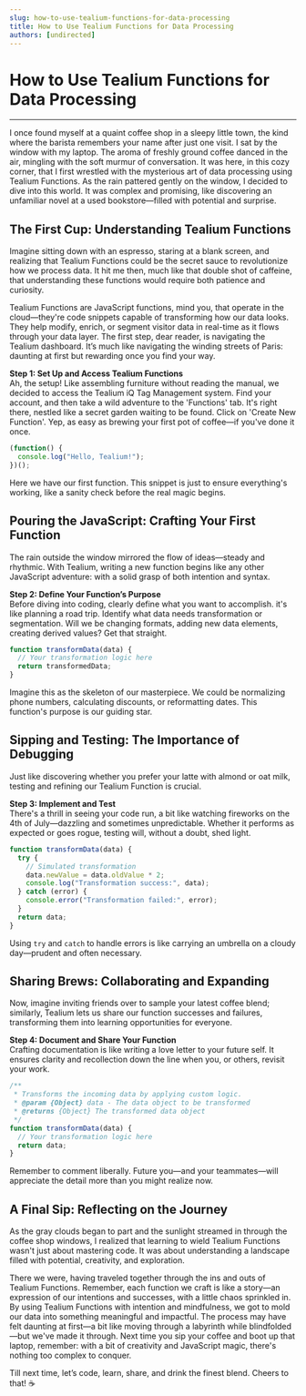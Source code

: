 ```yaml
---
slug: how-to-use-tealium-functions-for-data-processing
title: How to Use Tealium Functions for Data Processing
authors: [undirected]
---
```



# How to Use Tealium Functions for Data Processing

---

I once found myself at a quaint coffee shop in a sleepy little town, the kind where the barista remembers your name after just one visit. I sat by the window with my laptop. The aroma of freshly ground coffee danced in the air, mingling with the soft murmur of conversation. It was here, in this cozy corner, that I first wrestled with the mysterious art of data processing using Tealium Functions. As the rain pattered gently on the window, I decided to dive into this world. It was complex and promising, like discovering an unfamiliar novel at a used bookstore—filled with potential and surprise.

## The First Cup: Understanding Tealium Functions

Imagine sitting down with an espresso, staring at a blank screen, and realizing that Tealium Functions could be the secret sauce to revolutionize how we process data. It hit me then, much like that double shot of caffeine, that understanding these functions would require both patience and curiosity.

Tealium Functions are JavaScript functions, mind you, that operate in the cloud—they're code snippets capable of transforming how our data looks. They help modify, enrich, or segment visitor data in real-time as it flows through your data layer. The first step, dear reader, is navigating the Tealium dashboard. It’s much like navigating the winding streets of Paris: daunting at first but rewarding once you find your way.

**Step 1: Set Up and Access Tealium Functions**  
Ah, the setup! Like assembling furniture without reading the manual, we decided to access the Tealium iQ Tag Management system. Find your account, and then take a wild adventure to the 'Functions' tab. It's right there, nestled like a secret garden waiting to be found. Click on 'Create New Function'. Yep, as easy as brewing your first pot of coffee—if you've done it once.

```javascript
(function() {
  console.log("Hello, Tealium!");
})();
```

Here we have our first function. This snippet is just to ensure everything's working, like a sanity check before the real magic begins.

## Pouring the JavaScript: Crafting Your First Function

The rain outside the window mirrored the flow of ideas—steady and rhythmic. With Tealium, writing a new function begins like any other JavaScript adventure: with a solid grasp of both intention and syntax.

**Step 2: Define Your Function’s Purpose**  
Before diving into coding, clearly define what you want to accomplish. it's like planning a road trip. Identify what data needs transformation or segmentation. Will we be changing formats, adding new data elements, creating derived values? Get that straight.

```javascript
function transformData(data) {
  // Your transformation logic here
  return transformedData;
}
```

Imagine this as the skeleton of our masterpiece. We could be normalizing phone numbers, calculating discounts, or reformatting dates. This function's purpose is our guiding star.

## Sipping and Testing: The Importance of Debugging

Just like discovering whether you prefer your latte with almond or oat milk, testing and refining our Tealium Function is crucial.

**Step 3: Implement and Test**  
There's a thrill in seeing your code run, a bit like watching fireworks on the 4th of July—dazzling and sometimes unpredictable. Whether it performs as expected or goes rogue, testing will, without a doubt, shed light.

```javascript
function transformData(data) {
  try {
    // Simulated transformation
    data.newValue = data.oldValue * 2;
    console.log("Transformation success:", data);
  } catch (error) {
    console.error("Transformation failed:", error);
  }
  return data;
}
```

Using `try` and `catch` to handle errors is like carrying an umbrella on a cloudy day—prudent and often necessary.

## Sharing Brews: Collaborating and Expanding

Now, imagine inviting friends over to sample your latest coffee blend; similarly, Tealium lets us share our function successes and failures, transforming them into learning opportunities for everyone.

**Step 4: Document and Share Your Function**  
Crafting documentation is like writing a love letter to your future self. It ensures clarity and recollection down the line when you, or others, revisit your work.

```javascript
/**
 * Transforms the incoming data by applying custom logic.
 * @param {Object} data - The data object to be transformed
 * @returns {Object} The transformed data object
 */
function transformData(data) {
  // Your transformation logic here
  return data;
}
```

Remember to comment liberally. Future you—and your teammates—will appreciate the detail more than you might realize now.

## A Final Sip: Reflecting on the Journey

As the gray clouds began to part and the sunlight streamed in through the coffee shop windows, I realized that learning to wield Tealium Functions wasn't just about mastering code. It was about understanding a landscape filled with potential, creativity, and exploration.

There we were, having traveled together through the ins and outs of Tealium Functions. Remember, each function we craft is like a story—an expression of our intentions and successes, with a little chaos sprinkled in. By using Tealium Functions with intention and mindfulness, we got to mold our data into something meaningful and impactful. The process may have felt daunting at first—a bit like moving through a labyrinth while blindfolded—but we've made it through. Next time you sip your coffee and boot up that laptop, remember: with a bit of creativity and JavaScript magic, there's nothing too complex to conquer.

Till next time, let’s code, learn, share, and drink the finest blend. Cheers to that! ☕